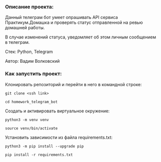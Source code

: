 ### Описание проекта:

Данный телеграм бот умеет опрашивать API сервиса Практикум.Домашка и проверять статус отправленной на ревью домашней работы. 

В случае изменений статуса, уведомляет об этом личным сообщением в телеграм.

Стек: Python, Telegram

Автор: Вадим Волковский

### Как запустить проект:

Клонировать репозиторий и перейти в него в командной строке:

```
git clone <ssh link>
```

```
cd homework_telegram_bot
```

Cоздать и активировать виртуальное окружение:

```
python3 -m venv venv
```

```
source venv/bin/activate
```

Установить зависимости из файла requirements.txt:

```
python3 -m pip install --upgrade pip
```

```
pip install -r requirements.txt
```

